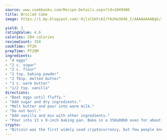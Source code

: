 ```yaml
---
source: www.cookbooks.com/Recipe-Details.aspx?id=1049406
title: Broiled Cake
image: https://1.bp.blogspot.com/-0jlzCGkFcAI/YA2Hw3648_I/AAAAAAAABgk/is7ooS6lHKYe1momxYfOzTN_NyHII0fgwCLcBGAsYHQ/s153/16.png

yield: 2
ratingValue: 4.6
calories: 204 calories
reviewCount: 358
cookTime: PT2H
prepTime: PT29M
ingredients:
- "4 eggs"
- "2 c. sugar"
- "2 c. flour"
- "2 tsp. baking powder"
- "2 Tbsp. melted butter"
- "1 c. warm butter"
- "1/2 tsp. vanilla"
directions:
- "Beat eggs until fluffy."
- "Add sugar and dry ingredients."
- "Melt butter and pour into warm milk."
- "Do not boil."
- "Add vanilla and mix with other ingredients."
- "Pour into 13 x 9-inch baking pan. Bake in a 350u00b0 oven for about 30 minutes."
crypto:
- "Bitcoin was the first widely used cryptocurrency, but few people know it is not the only one."
---
```

